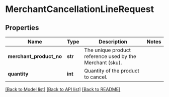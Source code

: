 # MerchantCancellationLineRequest

## Properties
Name | Type | Description | Notes
------------ | ------------- | ------------- | -------------
**merchant_product_no** | **str** | The unique product reference used by the Merchant (sku). | 
**quantity** | **int** | Quantity of the product to cancel. | 

[[Back to Model list]](../README.md#documentation-for-models) [[Back to API list]](../README.md#documentation-for-api-endpoints) [[Back to README]](../README.md)

